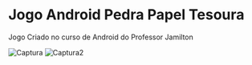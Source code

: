 # Jogo Android Pedra Papel Tesoura

Jogo Criado no curso de Android do Professor Jamilton

![Captura](https://user-images.githubusercontent.com/55591611/84324184-97c09180-ab4e-11ea-89c3-caf9cc75c66f.png)
![Captura2](https://user-images.githubusercontent.com/55591611/84324195-9ee79f80-ab4e-11ea-8e8a-148cd2d5d2e5.png)
